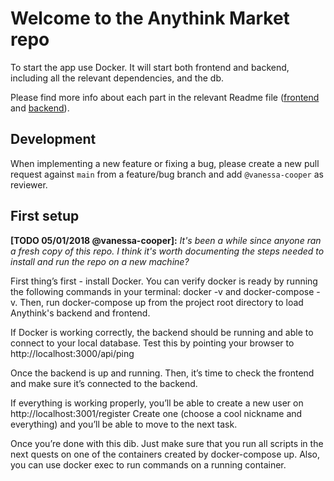# Welcome to the Anythink Market repo

To start the app use Docker. It will start both frontend and backend, including all the relevant dependencies, and the db.

Please find more info about each part in the relevant Readme file ([frontend](frontend/readme.md) and [backend](backend/README.md)).

## Development

When implementing a new feature or fixing a bug, please create a new pull request against `main` from a feature/bug branch and add `@vanessa-cooper` as reviewer.

## First setup

**[TODO 05/01/2018 @vanessa-cooper]:** _It's been a while since anyone ran a fresh copy of this repo. I think it's worth documenting the steps needed to install and run the repo on a new machine?_

First thing’s first - install Docker.
You can verify docker is ready by running the following commands in your terminal: docker -v and docker-compose -v.
Then, run docker-compose up from the project root directory to load Anythink's backend and frontend.

If Docker is working correctly, the backend should be running and able to connect to your local database.
Test this by pointing your browser to http://localhost:3000/api/ping

Once the backend is up and running.
Then, it’s time to check the frontend and make sure it’s connected to the backend.

If everything is working properly, you’ll be able to create a new user on http://localhost:3001/register
Create one (choose a cool nickname and everything) and you’ll be able to move to the next task.

Once you’re done with this dib.
Just make sure that you run all scripts in the next quests on one of the containers created by docker-compose up. Also, you can use docker exec to run commands on a running container.
